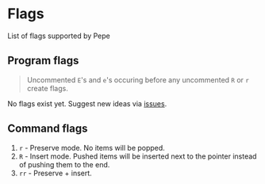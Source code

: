 # Flags

List of flags supported by Pepe

## Program flags

> Uncommented `E`'s and `e`'s occuring before any uncommented `R` or `r` create flags.

No flags exist yet. Suggest new ideas via [issues](https://github.com/Soaku/Pepe/issues).

## Command flags

1. `r` - Preserve mode. No items will be popped.
2. `R` - Insert mode. Pushed items will be inserted next to the pointer instead of pushing them to the end.
3. `rr` - Preserve + insert.
